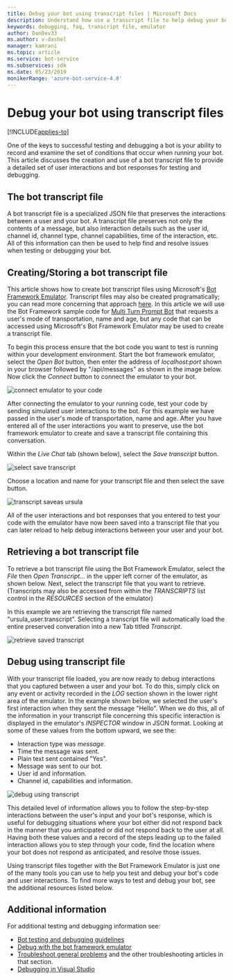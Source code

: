 ```yaml
---
title: Debug your bot using transcript files | Microsoft Docs
description: Understand how use a transcript file to help debug your bot.
keywords: debugging, faq, transcript file, emulator
author: DanDev33
ms.author: v-dashel
manager: kamrani
ms.topic: article
ms.service: bot-service
ms.subservices: sdk
ms.date: 05/23/2019
monikerRange: 'azure-bot-service-4.0'
---
```


# Debug your bot using transcript files

[!INCLUDE[applies-to](../includes/applies-to.md)]

One of the keys to successful testing and debugging a bot is your ability to record and examine the set of conditions that occur when running your bot. This article discusses the creation and use of a bot transcript file to provide a detailed set of user interactions and bot responses for testing and debugging.

## The bot transcript file
A bot transcript file is a specialized JSON file that preserves the interactions between a user and your bot. A transcript file preserves not only the contents of a message, but also interaction details such as the user id, channel id, channel type, channel capabilities, time of the interaction, etc. All of this information can then be used to help find and resolve issues when testing or debugging your bot. 

## Creating/Storing a bot transcript file
This article shows how to create bot transcript files using Microsoft's [Bot Framework Emulator](https://github.com/Microsoft/BotFramework-Emulator). Transcript files may also be created programatically; you can read more concerning that approach [here](./bot-builder-howto-v4-storage.md#blob-transcript-storage). In this article we will use the Bot Framework sample code for [Multi Turn Prompt Bot](https://aka.ms/cs-multi-prompts-sample) that requests a user's mode of transportation, name and age, but any code that can be accessed using Microsoft's Bot Framework Emulator may be used to create a transcript file.

To begin this process ensure that the bot code you want to test is running within your development environment. Start the bot framework emulator, select the _Open Bot_ button, then enter the address of _localhost:port_ shown in your browser followed by "/api/messages" as shown in the image below. Now click the _Connect_ button to connect the emulator to your bot.

![connect emulator to your code](./media/emulator_open_bot_configuration.png)

After connecting the emulator to your running code, test your code by sending simulated user interactions to the bot. For this example we have passed in the user's mode of transportation, name and age. After you have entered all of the user interactions you want to preserve, use the bot framework emulator to create and save a transcript file containing this conversation. 

Within the _Live Chat_ tab (shown below), select the _Save transcript_ button. 

![select save transcript](./media/emulator_transcript_save.png)

Choose a location and name for your transcript file and then select the save button.

![transcript saveas ursula](./media/emulator_transcript_saveas_ursula.png)

All of the user interactions and bot responses that you entered to test your code with the emulator have now been saved into a transcript file that you can later reload to help debug interactions between your user and your bot.

## Retrieving a bot transcript file
To retrieve a bot transcript file using the Bot Framework Emulator, select the _File_ then _Open Transcript..._ in the upper left corner of the emulator, as shown below. Next, select the transcript file that you want to retrieve. (Transcripts may also be accessed from within the _TRANSCRIPTS_ list control in the _RESOURCES_ section of the emulator) 

In this example we are retrieving the transcript file named "ursula_user.transcript". Selecting a transcript file will automatically load the entire preserved converation into a new Tab titled _Transcript_.

![retrieve saved transcript](./media/emulator_transcript_retrieve.png)

## Debug using transcript file
With your transcript file loaded, you are now ready to debug interactions that you captured between a user and your bot. To do this, simply click on any event or activity recorded in the _LOG_ section shown in the lower right area of the emulator. In the example shown below, we selected the user's first interaction when they sent the message "Hello". When we do this, all of the information in your transcript file concerning this specific interaction is displayed in the emulator's _INSPECTOR_ window in JSON format. Looking at some of these values from the bottom upward, we see the:
* Interaction type was _message_.
* Time the message was sent.
* Plain text sent contained "Yes".
* Message was sent to our bot.
* User id and information.
* Channel id, capabilities and information.

![debug using transcript](./media/emulator_transcript_debug.png)

This detailed level of information allows you to follow the step-by-step interactions between the user's input and your bot's response, which is useful for debugging situations where your bot either did not respond back in the manner that you anticipated or did not respond back to the user at all. Having both these values and a record of the steps leading up to the failed interaction allows you to step through your code, find the location where your bot does not respond as anticipated, and resolve those issues.

Using transcript files together with the Bot Framework Emulator is just one of the many tools you can use to help you test and debug your bot's code and user interactions. To find more ways to test and debug your bot, see the additional resources listed below.

## Additional information

For additional testing and debugging information see:

* [Bot testing and debugging guidelines](./bot-builder-testing-debugging.md)
* [Debug with the bot framework emulator](../bot-service-debug-emulator.md)
* [Troubleshoot general problems](../bot-service-troubleshoot-bot-configuration.md) and the other troubleshooting articles in that section.
* [Debugging in Visual Studio](https://docs.microsoft.com/visualstudio/debugger/index)
